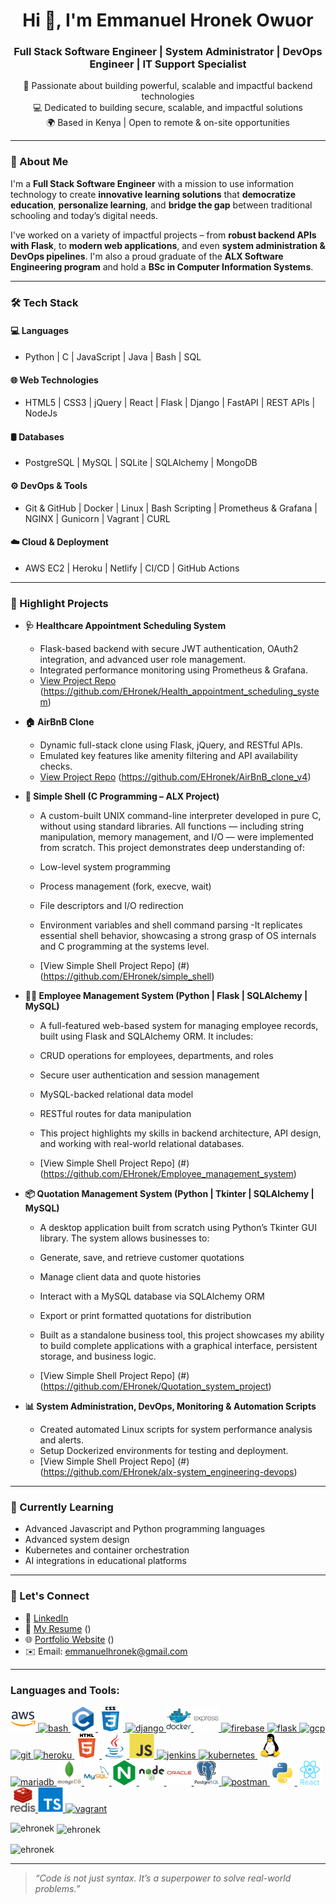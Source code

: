 <h1 align="center">Hi 👋, I'm Emmanuel Hronek Owuor</h1>
<h3 align="center">Full Stack Software Engineer | System Administrator | DevOps Engineer | IT Support Specialist</h3>

<p align="center">
  🚀 Passionate about building powerful, scalable and impactful backend technologies <br>
  💻 Dedicated to building secure, scalable, and impactful solutions <br>
  🌍 Based in Kenya | Open to remote & on-site opportunities
</p>

---

### 🚀 About Me

I'm a **Full Stack Software Engineer** with a mission to use information technology to create **innovative learning solutions** that **democratize education**, **personalize learning**, and **bridge the gap** between traditional schooling and today’s digital needs.

I've worked on a variety of impactful projects – from **robust backend APIs with Flask**, to **modern web applications**, and even **system administration & DevOps pipelines**. I'm also a proud graduate of the **ALX Software Engineering program** and hold a **BSc in Computer Information Systems**.

---

### 🛠️ Tech Stack

#### 💻 Languages
- Python | C | JavaScript | Java | Bash | SQL

#### 🌐 Web Technologies
- HTML5 | CSS3 | jQuery | React | Flask | Django | FastAPI | REST APIs | NodeJs

#### 🛢️ Databases
- PostgreSQL | MySQL | SQLite | SQLAlchemy | MongoDB

#### ⚙️ DevOps & Tools
- Git & GitHub | Docker | Linux | Bash Scripting | Prometheus & Grafana | NGINX | Gunicorn | Vagrant | CURL

#### ☁️ Cloud & Deployment
- AWS EC2 | Heroku | Netlify | CI/CD | GitHub Actions

---

### 📌 Highlight Projects

- **🩺 Healthcare Appointment Scheduling System**
  - Flask-based backend with secure JWT authentication, OAuth2 integration, and advanced user role management.
  - Integrated performance monitoring using Prometheus & Grafana.
  - [View Project Repo](#) (https://github.com/EHronek/Health_appointment_scheduling_system)

- **🏠 AirBnB Clone**
  - Dynamic full-stack clone using Flask, jQuery, and RESTful APIs.
  - Emulated key features like amenity filtering and API availability checks.
  - [View Project Repo](#) (https://github.com/EHronek/AirBnB_clone_v4)

- **🐚 Simple Shell (C Programming – ALX Project)**
  - A custom-built UNIX command-line interpreter developed in pure C, without using standard libraries. All functions — including string manipulation, memory management, and I/O — were implemented from scratch. This project demonstrates deep understanding of:

  - Low-level system programming

  - Process management (fork, execve, wait)

  - File descriptors and I/O redirection

  - Environment variables and shell command parsing
  -It replicates essential shell behavior, showcasing a strong grasp of OS internals and C programming at the systems level.
  - [View Simple Shell Project Repo] (#) (https://github.com/EHronek/simple_shell)

- **🧑‍💼 Employee Management System (Python | Flask | SQLAlchemy | MySQL)**
  - A full-featured web-based system for managing employee records, built using Flask and SQLAlchemy ORM. It includes:

  - CRUD operations for employees, departments, and roles

  - Secure user authentication and session management

  - MySQL-backed relational data model

  - RESTful routes for data manipulation
  - This project highlights my skills in backend architecture, API design, and working with real-world relational databases.
  - [View Simple Shell Project Repo] (#) (https://github.com/EHronek/Employee_management_system)

- **📦 Quotation Management System (Python | Tkinter | SQLAlchemy | MySQL)**
  - A desktop application built from scratch using Python’s Tkinter GUI library. The system allows businesses to:

  - Generate, save, and retrieve customer quotations

  - Manage client data and quote histories

  - Interact with a MySQL database via SQLAlchemy ORM

  - Export or print formatted quotations for distribution
  - Built as a standalone business tool, this project showcases my ability to build complete applications with a graphical interface, persistent storage, and business logic.
  - [View Simple Shell Project Repo] (#) (https://github.com/EHronek/Quotation_system_project)

- **📊 System Administration, DevOps, Monitoring & Automation Scripts**
  - Created automated Linux scripts for system performance analysis and alerts.
  - Setup Dockerized environments for testing and deployment.
  - [View Simple Shell Project Repo] (#) (https://github.com/EHronek/alx-system_engineering-devops)

---

### 🌱 Currently Learning

- Advanced Javascript and Python programming languages
- Advanced system design
- Kubernetes and container orchestration
- AI integrations in educational platforms

---

### 🤝 Let's Connect

- 💼 [LinkedIn](https://www.linkedin.com/in/emmanuel-hronek-a75973276/)
- 📝 [My Resume](#) ()
- 🌐 [Portfolio Website](#) ()
- ✉️ Email: emmanuelhronek@gmail.com

---

<h3 align="left">Languages and Tools:</h3>
<p align="left"> <a href="https://aws.amazon.com" target="_blank" rel="noreferrer"> <img src="https://raw.githubusercontent.com/devicons/devicon/master/icons/amazonwebservices/amazonwebservices-original-wordmark.svg" alt="aws" width="40" height="40"/> </a> <a href="https://www.gnu.org/software/bash/" target="_blank" rel="noreferrer"> <img src="https://www.vectorlogo.zone/logos/gnu_bash/gnu_bash-icon.svg" alt="bash" width="40" height="40"/> </a> <a href="https://www.cprogramming.com/" target="_blank" rel="noreferrer"> <img src="https://raw.githubusercontent.com/devicons/devicon/master/icons/c/c-original.svg" alt="c" width="40" height="40"/> </a> <a href="https://www.w3schools.com/css/" target="_blank" rel="noreferrer"> <img src="https://raw.githubusercontent.com/devicons/devicon/master/icons/css3/css3-original-wordmark.svg" alt="css3" width="40" height="40"/> </a> <a href="https://www.djangoproject.com/" target="_blank" rel="noreferrer"> <img src="https://cdn.worldvectorlogo.com/logos/django.svg" alt="django" width="40" height="40"/> </a> <a href="https://www.docker.com/" target="_blank" rel="noreferrer"> <img src="https://raw.githubusercontent.com/devicons/devicon/master/icons/docker/docker-original-wordmark.svg" alt="docker" width="40" height="40"/> </a> <a href="https://expressjs.com" target="_blank" rel="noreferrer"> <img src="https://raw.githubusercontent.com/devicons/devicon/master/icons/express/express-original-wordmark.svg" alt="express" width="40" height="40"/> </a> <a href="https://firebase.google.com/" target="_blank" rel="noreferrer"> <img src="https://www.vectorlogo.zone/logos/firebase/firebase-icon.svg" alt="firebase" width="40" height="40"/> </a> <a href="https://flask.palletsprojects.com/" target="_blank" rel="noreferrer"> <img src="https://www.vectorlogo.zone/logos/pocoo_flask/pocoo_flask-icon.svg" alt="flask" width="40" height="40"/> </a> <a href="https://cloud.google.com" target="_blank" rel="noreferrer"> <img src="https://www.vectorlogo.zone/logos/google_cloud/google_cloud-icon.svg" alt="gcp" width="40" height="40"/> </a> <a href="https://git-scm.com/" target="_blank" rel="noreferrer"> <img src="https://www.vectorlogo.zone/logos/git-scm/git-scm-icon.svg" alt="git" width="40" height="40"/> </a> <a href="https://heroku.com" target="_blank" rel="noreferrer"> <img src="https://www.vectorlogo.zone/logos/heroku/heroku-icon.svg" alt="heroku" width="40" height="40"/> </a> <a href="https://www.w3.org/html/" target="_blank" rel="noreferrer"> <img src="https://raw.githubusercontent.com/devicons/devicon/master/icons/html5/html5-original-wordmark.svg" alt="html5" width="40" height="40"/> </a> <a href="https://www.java.com" target="_blank" rel="noreferrer"> <img src="https://raw.githubusercontent.com/devicons/devicon/master/icons/java/java-original.svg" alt="java" width="40" height="40"/> </a> <a href="https://developer.mozilla.org/en-US/docs/Web/JavaScript" target="_blank" rel="noreferrer"> <img src="https://raw.githubusercontent.com/devicons/devicon/master/icons/javascript/javascript-original.svg" alt="javascript" width="40" height="40"/> </a> <a href="https://www.jenkins.io" target="_blank" rel="noreferrer"> <img src="https://www.vectorlogo.zone/logos/jenkins/jenkins-icon.svg" alt="jenkins" width="40" height="40"/> </a> <a href="https://kubernetes.io" target="_blank" rel="noreferrer"> <img src="https://www.vectorlogo.zone/logos/kubernetes/kubernetes-icon.svg" alt="kubernetes" width="40" height="40"/> </a> <a href="https://www.linux.org/" target="_blank" rel="noreferrer"> <img src="https://raw.githubusercontent.com/devicons/devicon/master/icons/linux/linux-original.svg" alt="linux" width="40" height="40"/> </a> <a href="https://mariadb.org/" target="_blank" rel="noreferrer"> <img src="https://www.vectorlogo.zone/logos/mariadb/mariadb-icon.svg" alt="mariadb" width="40" height="40"/> </a> <a href="https://www.mongodb.com/" target="_blank" rel="noreferrer"> <img src="https://raw.githubusercontent.com/devicons/devicon/master/icons/mongodb/mongodb-original-wordmark.svg" alt="mongodb" width="40" height="40"/> </a> <a href="https://www.mysql.com/" target="_blank" rel="noreferrer"> <img src="https://raw.githubusercontent.com/devicons/devicon/master/icons/mysql/mysql-original-wordmark.svg" alt="mysql" width="40" height="40"/> </a> <a href="https://www.nginx.com" target="_blank" rel="noreferrer"> <img src="https://raw.githubusercontent.com/devicons/devicon/master/icons/nginx/nginx-original.svg" alt="nginx" width="40" height="40"/> </a> <a href="https://nodejs.org" target="_blank" rel="noreferrer"> <img src="https://raw.githubusercontent.com/devicons/devicon/master/icons/nodejs/nodejs-original-wordmark.svg" alt="nodejs" width="40" height="40"/> </a> <a href="https://www.oracle.com/" target="_blank" rel="noreferrer"> <img src="https://raw.githubusercontent.com/devicons/devicon/master/icons/oracle/oracle-original.svg" alt="oracle" width="40" height="40"/> </a> <a href="https://www.postgresql.org" target="_blank" rel="noreferrer"> <img src="https://raw.githubusercontent.com/devicons/devicon/master/icons/postgresql/postgresql-original-wordmark.svg" alt="postgresql" width="40" height="40"/> </a> <a href="https://postman.com" target="_blank" rel="noreferrer"> <img src="https://www.vectorlogo.zone/logos/getpostman/getpostman-icon.svg" alt="postman" width="40" height="40"/> </a> <a href="https://www.python.org" target="_blank" rel="noreferrer"> <img src="https://raw.githubusercontent.com/devicons/devicon/master/icons/python/python-original.svg" alt="python" width="40" height="40"/> </a> <a href="https://reactjs.org/" target="_blank" rel="noreferrer"> <img src="https://raw.githubusercontent.com/devicons/devicon/master/icons/react/react-original-wordmark.svg" alt="react" width="40" height="40"/> </a> <a href="https://redis.io" target="_blank" rel="noreferrer"> <img src="https://raw.githubusercontent.com/devicons/devicon/master/icons/redis/redis-original-wordmark.svg" alt="redis" width="40" height="40"/> </a> <a href="https://www.typescriptlang.org/" target="_blank" rel="noreferrer"> <img src="https://raw.githubusercontent.com/devicons/devicon/master/icons/typescript/typescript-original.svg" alt="typescript" width="40" height="40"/> </a> <a href="https://www.vagrantup.com/" target="_blank" rel="noreferrer"> <img src="https://www.vectorlogo.zone/logos/vagrantup/vagrantup-icon.svg" alt="vagrant" width="40" height="40"/> </a> </p>

<p><img align="left" src="https://github-readme-stats.vercel.app/api/top-langs?username=ehronek&show_icons=true&locale=en&layout=compact" alt="ehronek" /></p>

<p>&nbsp;<img align="center" src="https://github-readme-stats.vercel.app/api?username=ehronek&show_icons=true&locale=en" alt="ehronek" /></p>

<p><img align="center" src="https://github-readme-streak-stats.herokuapp.com/?user=ehronek&" alt="ehronek" /></p>


---

> _“Code is not just syntax. It’s a superpower to solve real-world problems.”_

